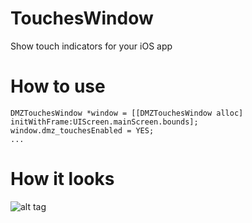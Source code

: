 # TouchesWindow
Show touch indicators for your iOS app

# How to use
```
DMZTouchesWindow *window = [[DMZTouchesWindow alloc] initWithFrame:UIScreen.mainScreen.bounds];
window.dmz_touchesEnabled = YES;
...
```

# How it looks
![alt tag](https://raw.githubusercontent.com/dmoroz0v/TouchesWindow/master/DMZTouchesWindowSample/DMZTouchesWindowSample/HowItLooks.png)
